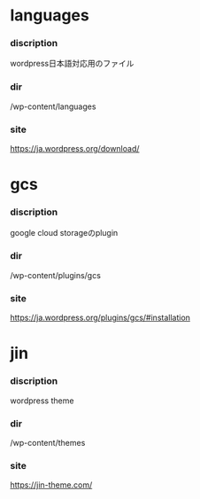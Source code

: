 # languages
### discription
wordpress日本語対応用のファイル
### dir
/wp-content/languages
### site
https://ja.wordpress.org/download/

# gcs
### discription
google cloud storageのplugin
### dir
/wp-content/plugins/gcs
### site
https://ja.wordpress.org/plugins/gcs/#installation

# jin
### discription
wordpress theme
### dir
/wp-content/themes
### site
https://jin-theme.com/
